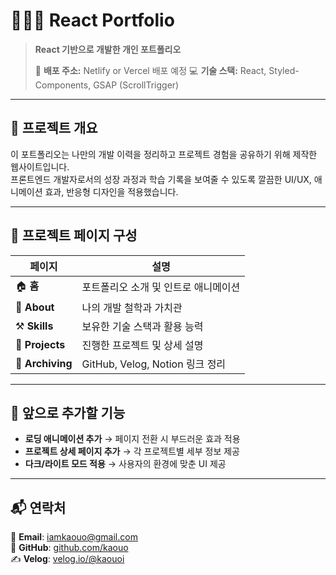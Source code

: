 # 👩🏻‍💼 React Portfolio

> **React 기반으로 개발한 개인 포트폴리오**
>
> 🚀 **배포 주소:** Netlify or Vercel 배포 예정
> 💻 **기술 스택:** React, Styled-Components, GSAP (ScrollTrigger)

---

## 📂 프로젝트 개요

이 포트폴리오는 나만의 개발 이력을 정리하고 프로젝트 경험을 공유하기 위해 제작한 웹사이트입니다.  
프론트엔드 개발자로서의 성장 과정과 학습 기록을 보여줄 수 있도록 깔끔한 UI/UX, 애니메이션 효과, 반응형 디자인을 적용했습니다.

---

## 📄 프로젝트 페이지 구성

| 페이지           | 설명                                 |
| ---------------- | ------------------------------------ |
| 🏠 **홈**        | 포트폴리오 소개 및 인트로 애니메이션 |
| 📜 **About**     | 나의 개발 철학과 가치관              |
| ⚒️ **Skills**    | 보유한 기술 스택과 활용 능력         |
| 📂 **Projects**  | 진행한 프로젝트 및 상세 설명         |
| 📑 **Archiving** | GitHub, Velog, Notion 링크 정리      |

---

## 📌 앞으로 추가할 기능

- **로딩 애니메이션 추가** → 페이지 전환 시 부드러운 효과 적용
- **프로젝트 상세 페이지 추가** → 각 프로젝트별 세부 정보 제공
- **다크/라이트 모드 적용** → 사용자의 환경에 맞춘 UI 제공

---

## 📬 연락처

📧 **Email**: [iamkaouo@gmail.com](mailto:iamkaouo@gmail.com)  
🐙 **GitHub**: [github.com/kaouo](https://github.com/kaouo)  
✍️ **Velog**: [velog.io/@kaouoi](https://velog.io/@kaouoi)
